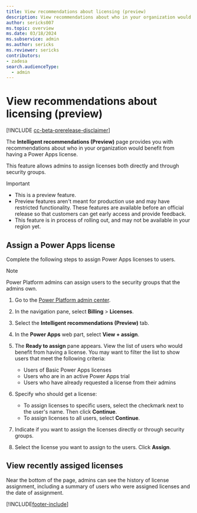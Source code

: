 ```yaml
---
title: View recommendations about licensing (preview)
description: View recommendations about who in your organization would benefit from having a Power Apps license.
author: sericks007
ms.topic: overview
ms.date: 03/18/2024
ms.subservice: admin
ms.author: sericks
ms.reviewer: sericks
contributors:
- zadesa 
search.audienceType: 
  - admin
---
```


# View recommendations about licensing (preview)

[!INCLUDE [cc-beta-prerelease-disclaimer](../includes/cc-beta-prerelease-disclaimer.md)]

The **Intelligent recommendations (Preview)** page provides you with recommendations about who in your organization would benefit from having a Power Apps license.

This feature allows admins to assign licenses both directly and through security groups.

> [!IMPORTANT]
> - This is a preview feature.
> - Preview features aren't meant for production use and may have restricted functionality. These features are available before an official release so that customers can get early access and provide feedback.
> - This feature is in process of rolling out, and may not be available in your region yet.

## Assign a Power Apps license
Complete the following steps to assign Power Apps licenses to users.

> [!Note]
>  Power Platform admins can assign users to the security groups that the admins own.   

1. Go to the [Power Platform admin center](https://admin.powerplatform.microsoft.com).
   
2. In the navigation pane, select **Billing** > **Licenses**.

3. Select the **Intelligent recommendations (Preview)** tab.

4. In the **Power Apps** web part, select **View + assign**. 

5. The **Ready to assign** pane appears. View the list of users who would benefit from having a license. You may want to filter the list to show users that meet the following criteria:

   - Users of Basic Power Apps licenses
   - Users who are in an active Power Apps trial
   - Users who have already requested a license from their admins
  
6. Specify who should get a license:
   - To assign licenses to specific users, select the checkmark next to the user's name. Then click **Continue**.
   - To assign licenses to all users, select **Continue**.

7. Indicate if you want to assign the licenses directly or through security groups.

8. Select the license you want to assign to the users. Click **Assign**.

## View recently assiged licenses
Near the bottom of the page, admins can see the history of license assignment, including a summary of users who were assigned licenses and the date of assignment.   

[!INCLUDE[footer-include](../includes/footer-banner.md)]
